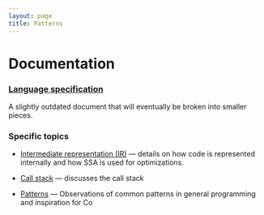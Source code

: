 ```yaml
---
layout: page
title: Patterns
---
```


# Documentation

### [Language specification](spec.html)

A slightly outdated document that will eventually be broken into
smaller pieces.


### Specific topics

- [Intermediate representation (IR)](ir.html) — details on how code is
  represented internally and how SSA is used for optimizations.

- [Call stack](stack/) — discusses the call stack

- [Patterns](patterns.html) —
  Observations of common patterns in general programming and inspiration for Co
